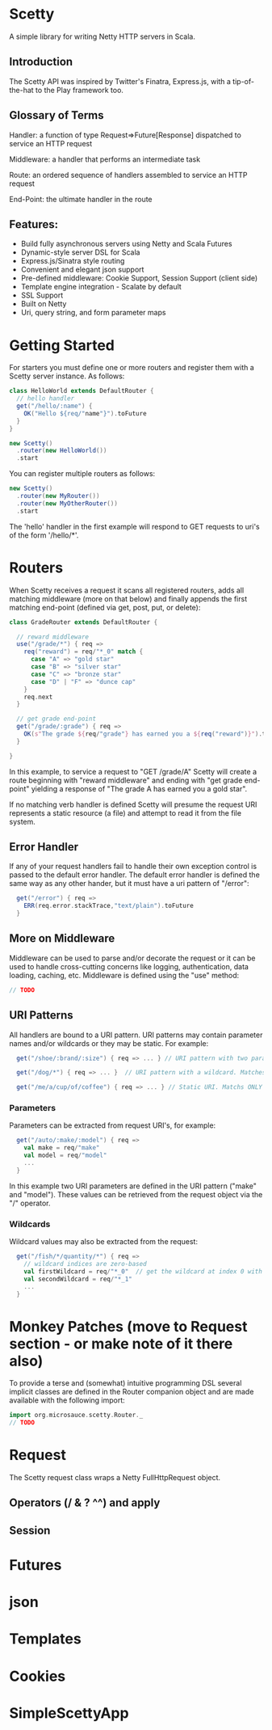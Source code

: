 Scetty
======

A simple library for writing Netty HTTP servers in Scala.

## Introduction

The Scetty API was inspired by Twitter's Finatra, Express.js, with a tip-of-the-hat to the Play framework too.

## Glossary of Terms

Handler: a function of type Request=>Future[Response] dispatched to service an HTTP request

Middleware: a handler that performs an intermediate task

Route: an ordered sequence of handlers assembled to service an HTTP request

End-Point: the ultimate handler in the route

## Features:
* Build fully asynchronous servers using Netty and Scala Futures
* Dynamic-style server DSL for Scala
* Express.js/Sinatra style routing
* Convenient and elegant json support
* Pre-defined middleware: Cookie Support, Session Support (client side)
* Template engine integration - Scalate by default
* SSL Support
* Built on Netty
* Uri, query string, and form parameter maps


# Getting Started

For starters you must define one or more routers and register them with a Scetty server instance.  As follows:

```scala
class HelloWorld extends DefaultRouter {
  // hello handler
  get("/hello/:name") { 
    OK("Hello ${req/"name"}").toFuture
  }
}

new Scetty()
  .router(new HelloWorld())
  .start
```

You can register multiple routers as follows:

```scala
new Scetty()
  .router(new MyRouter())
  .router(new MyOtherRouter())
  .start
```

The 'hello' handler in the first example will respond to GET requests to uri's of the form '/hello/*'.  

# Routers

When Scetty receives a request it scans all registered routers, adds all matching middleware (more on that
below) and finally appends the first matching end-point (defined via get, post, put, or delete):

```scala
class GradeRouter extends DefaultRouter {

  // reward middleware
  use("/grade/*") { req =>
    req("reward") = req/"*_0" match {
      case "A" => "gold star"
      case "B" => "silver star"
      case "C" => "bronze star"
      case "D" | "F" => "dunce cap"
    }
    req.next
  }

  // get grade end-point
  get("/grade/:grade") { req =>
    OK(s"The grade ${req/"grade"} has earned you a ${req("reward")}").toFuture
  }

}
```

In this example, to service a request to "GET /grade/A" Scetty will create a route beginning with "reward middleware"
and ending with "get grade end-point" yielding a response of "The grade A has earned you a gold star".

If no matching verb handler is defined Scetty will presume the request URI represents a static resource (a file) and
attempt to read it from the file system.

## Error Handler

If any of your request handlers fail to handle their own exception control is passed to the default error handler.  The default 
error handler is defined the same way as any other hander, but it must have a uri pattern of "/error":

```scala
  get("/error") { req =>
    ERR(req.error.stackTrace,"text/plain").toFuture
  }
```

## More on Middleware

Middleware can be used to parse and/or decorate the request or it can be used to handle cross-cutting concerns like logging,
authentication, data loading, caching, etc.  Middleware is defined using the "use" method:

```scala
// TODO
```

## URI Patterns

All handlers are bound to a URI pattern.  URI patterns may contain parameter names and/or wildcards or they may be
static.  For example:

```scala
  get("/shoe/:brand/:size") { req => ... } // URI pattern with two parameters.  Matches: "GET /shoe/nike/11" and "GET /shoe/adidas/12"

  get("/dog/*") { req => ... }  // URI pattern with a wildcard. Matches: "GET /dog/fido" and "GET /dog/rex"

  get("/me/a/cup/of/coffee") { req => ... } // Static URI. Matchs ONLY "GET /me/a/cup/of/coffee"
```

### Parameters

Parameters can be extracted from request URI's, for example:

```scala
  get("/auto/:make/:model") { req =>
    val make = req/"make"
    val model = req/"model"
    ...
  }
```

In this example two URI parameters are defined in the URI pattern ("make" and "model").  These values can be retrieved from the
request object via the "/" operator.

### Wildcards

Wildcard values may also be extracted from the request:

```scala
  get("/fish/*/quantity/*") { req =>
    // wildcard indices are zero-based
    val firstWildcard = req/"*_0"  // get the wildcard at index 0 with parameter name "*_0"
    val secondWildcard = req/"*_1"
    ...
  }
```

# Monkey Patches (move to Request section - or make note of it there also)

To provide a terse and (somewhat) intuitive programming DSL several implicit classes are defined in the Router companion object
and are made available with the following import:

```scala
import org.microsauce.scetty.Router._
// TODO
```

# Request

The Scetty request class wraps a Netty FullHttpRequest object.

## Operators (/ & ? ^^) and apply

## Session

# Futures

# json

# Templates

# Cookies

# SimpleScettyApp
